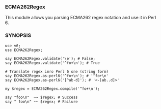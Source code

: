 ### ECMA262Regex

This module allows you parsing ECMA262 regex notation and use it in Perl 6.

### SYNOPSIS

```
use v6;
use ECMA262Regex;

say ECMA262Regex.validate('\e'); # False;
say ECMA262Regex.validate('^fo+\n'); # True

# Translate regex inro Perl 6 one (string form)
say ECMA262Regex.as-perl6('^fo+\n'); # '^fo+\n'
say ECMA262Regex.as-perl6('[^ab-d]'); # '<-[ab..d]>'

my $regex = ECMA262Regex.compile('^fo+\n');

say "foo\n"  ~~ $regex; # Success
say " foo\n" ~~ $regex; # Failure
```
